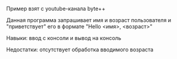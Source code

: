 Пример взят с youtube-канала byte++

Данная программа запрашивает имя и возраст пользователя и "приветствует" его в формате "Hello <имя>, <возраст>"

Навыки: ввод с консоли и вывод на консоль

Недостатки: отсутствует обработка вводимого возраста
